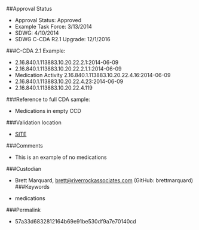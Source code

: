 ##Approval Status 
* Approval Status: Approved
* Example Task Force: 3/13/2014
* SDWG: 4/10/2014
* SDWG C-CDA R2.1 Upgrade: 12/1/2016    

###C-CDA 2.1 Example: 
* 2.16.840.1.113883.10.20.22.2.1:2014-06-09
* 2.16.840.1.113883.10.20.22.2.1.1:2014-06-09
* Medication Activity 2.16.840.1.113883.10.20.22.4.16:2014-06-09
* 2.16.840.1.113883.10.20.22.4.23:2014-06-09
* 2.16.840.1.113883.10.20.22.4.119

###Reference to full CDA sample:
* Medications in empty CCD

###Validation location

* [SITE](https://sitenv.org/c-cda-validator)

###Comments
* This is an example of no medications

###Custodian

* Brett Marquard, brett@riverrockassociates.com (GitHub: brettmarquard)
###Keywords

* medications

###Permalink 

* 57a33d6832812164b69e91be530df9a7e70140cd
